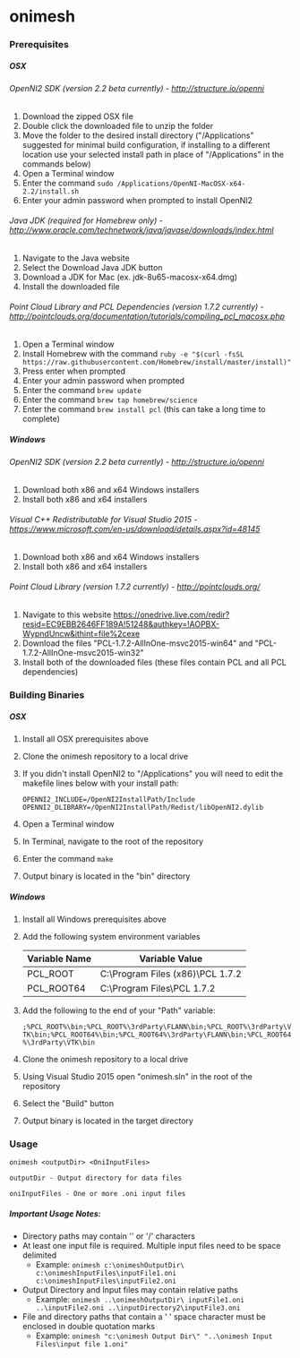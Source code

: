 # onimesh

### Prerequisites
##### OSX
###### OpenNI2 SDK (version 2.2 beta currently) - http://structure.io/openni
1. Download the zipped OSX file
2. Double click the downloaded file to unzip the folder
3. Move the folder to the desired install directory ("/Applications" suggested for minimal build configuration, if installing to a different location use your selected install path in place of "/Applications" in the commands below)
4. Open a Terminal window
5. Enter the command `sudo /Applications/OpenNI-MacOSX-x64-2.2/install.sh`
6. Enter your admin password when prompted to install OpenNI2

###### Java JDK (required for Homebrew only) - http://www.oracle.com/technetwork/java/javase/downloads/index.html
1. Navigate to the Java website
2. Select the Download Java JDK button
3. Download a JDK for Mac (ex. jdk-8u65-macosx-x64.dmg)
4. Install the downloaded file

###### Point Cloud Library and PCL Dependencies (version 1.7.2 currently) - http://pointclouds.org/documentation/tutorials/compiling_pcl_macosx.php
1. Open a Terminal window
2. Install Homebrew with the command `ruby -e "$(curl -fsSL https://raw.githubusercontent.com/Homebrew/install/master/install)"`
3. Press enter when prompted
4. Enter your admin password when prompted
5. Enter the command `brew update`
6. Enter the command `brew tap homebrew/science`
7. Enter the command `brew install pcl` (this can take a long time to complete)

##### Windows
###### OpenNI2 SDK (version 2.2 beta currently) - http://structure.io/openni
1. Download both x86 and x64 Windows installers
2. Install both x86 and x64 installers

###### Visual C++ Redistributable for Visual Studio 2015 - https://www.microsoft.com/en-us/download/details.aspx?id=48145
1. Download both x86 and x64 Windows installers
2. Install both x86 and x64 installers

###### Point Cloud Library (version 1.7.2 currently) - http://pointclouds.org/
1. Navigate to this website https://onedrive.live.com/redir?resid=EC9EBB2646FF189A!51248&authkey=!AOPBX-WypndUncw&ithint=file%2cexe
2. Download the files "PCL-1.7.2-AllInOne-msvc2015-win64" and "PCL-1.7.2-AllInOne-msvc2015-win32"
3. Install both of the downloaded files (these files contain PCL and all PCL dependencies)

### Building Binaries
##### OSX
1. Install all OSX prerequisites above
2. Clone the onimesh repository to a local drive
3. If you didn't install OpenNI2 to "/Applications" you will need to edit the makefile lines below with your install path:

    `OPENNI2_INCLUDE=/OpenNI2InstallPath/Include`
    `OPENNI2_DLIBRARY=/OpenNI2InstallPath/Redist/libOpenNI2.dylib`

4. Open a Terminal window
5. In Terminal, navigate to the root of the repository
6. Enter the command `make`
7. Output binary is located in the "bin" directory

##### Windows
1. Install all Windows prerequisites above
2. Add the following system environment variables

    | Variable Name  | Variable Value |
    | ------------- | ------------- |
    | PCL_ROOT  | C:\Program Files (x86)\PCL 1.7.2 |
    | PCL_ROOT64  | C:\Program Files\PCL 1.7.2 |

3. Add the following to the end of your "Path" variable:

    `;%PCL_ROOT%\bin;%PCL_ROOT%\3rdParty\FLANN\bin;%PCL_ROOT%\3rdParty\VTK\bin;%PCL_ROOT64%\bin;%PCL_ROOT64%\3rdParty\FLANN\bin;%PCL_ROOT64%\3rdParty\VTK\bin`

4. Clone the onimesh repository to a local drive
5. Using Visual Studio 2015 open "onimesh.sln" in the root of the repository
6. Select the "Build" button
7. Output binary is located in the target directory

### Usage
`onimesh <outputDir> <OniInputFiles>`

    outputDir - Output directory for data files

    oniInputFiles - One or more .oni input files

##### Important Usage Notes:
* Directory paths may contain '\' or '/' characters
* At least one input file is required. Multiple input files need to be space delimited
  * Example: `onimesh c:\onimeshOutputDir\ c:\onimeshInputFiles\inputFile1.oni c:\onimeshInputFiles\inputFile2.oni`
* Output Directory and Input files may contain relative paths
  * Example: `onimesh ..\onimeshOutputDir\ inputFile1.oni ..\inputFile2.oni ..\inputDirectory2\inputFile3.oni`
* File and directory paths that contain a ' ' space character must be enclosed in double quotation marks
  * Example: `onimesh "c:\onimesh Output Dir\" "..\onimesh Input Files\input file 1.oni"`

